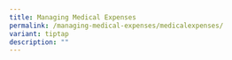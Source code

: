 ```yaml
---
title: Managing Medical Expenses
permalink: /managing-medical-expenses/medicalexpenses/
variant: tiptap
description: ""
---
```

<p></p>